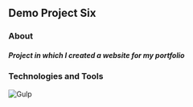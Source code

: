 ## Demo Project Six 

### About
##### *Project in which I created a website for my portfolio*

### Technologies and Tools
![Gulp](https://img.shields.io/badge/Gulp-e74441?style=for-the-badge&logo=Gulp&logoColor=ffffff)
